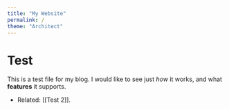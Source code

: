 ```yaml
---
title: "My Website"
permalink: /
theme: "Architect"
---
```


# Test
This is a test file for my blog. I would like to see just *how* it works, and what **features** it supports.
- Related: [[Test 2]].
